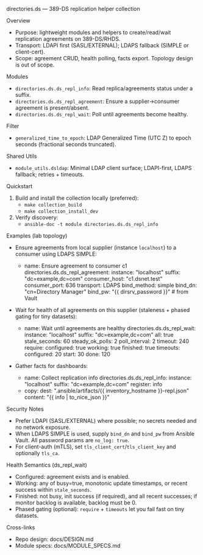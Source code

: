 directories.ds — 389-DS replication helper collection

Overview
- Purpose: lightweight modules and helpers to create/read/wait replication agreements on 389-DS/RHDS.
- Transport: LDAPI first (SASL/EXTERNAL); LDAPS fallback (SIMPLE or client-cert).
- Scope: agreement CRUD, health polling, facts export. Topology design is out of scope.

Modules
- `directories.ds.ds_repl_info`: Read replica/agreements status under a suffix.
- `directories.ds.ds_repl_agreement`: Ensure a supplier→consumer agreement is present/absent.
- `directories.ds.ds_repl_wait`: Poll until agreements become healthy.

Filter
- `generalized_time_to_epoch`: LDAP Generalized Time (UTC Z) to epoch seconds (fractional seconds truncated).

Shared Utils
- `module_utils.dsldap`: Minimal LDAP client surface; LDAPI-first, LDAPS fallback; retries + timeouts.

Quickstart
1) Build and install the collection locally (preferred):
   - `make collection_build`
   - `make collection_install_dev`
2) Verify discovery:
   - `ansible-doc -t module directories.ds.ds_repl_info`

Examples (lab topology)
- Ensure agreements from local supplier (instance `localhost`) to a consumer using LDAPS SIMPLE:

  - name: Ensure agreement to consumer c1
    directories.ds.ds_repl_agreement:
      instance: "localhost"
      suffix: "dc=example,dc=com"
      consumer_host: "c1.dsnet.test"
      consumer_port: 636
      transport: LDAPS
      bind_method: simple
      bind_dn: "cn=Directory Manager"
      bind_pw: "{{ dirsrv_password }}"   # from Vault

- Wait for health of all agreements on this supplier (staleness + phased gating for tiny datasets):

  - name: Wait until agreements are healthy
    directories.ds.ds_repl_wait:
      instance: "localhost"
      suffix: "dc=example,dc=com"
      all: true
      stale_seconds: 60
      steady_ok_polls: 2
      poll_interval: 2
      timeout: 240
      require:
        configured: true
        working: true
        finished: true
      timeouts:
        configured: 20
        start: 30
        done: 120

- Gather facts for dashboards:

  - name: Collect replication info
    directories.ds.ds_repl_info:
      instance: "localhost"
      suffix: "dc=example,dc=com"
    register: info
  - copy:
      dest: ".ansible/artifacts/{{ inventory_hostname }}-repl.json"
      content: "{{ info | to_nice_json }}"

Security Notes
- Prefer LDAPI (SASL/EXTERNAL) where possible; no secrets needed and no network exposure.
- When LDAPS SIMPLE is used, supply `bind_dn` and `bind_pw` from Ansible Vault. All password params are `no_log: true`.
- For client-auth (mTLS), set `tls_client_cert`/`tls_client_key` and optionally `tls_ca`.

Health Semantics (ds_repl_wait)
- Configured: agreement exists and is enabled.
- Working: any of busy=true, monotonic update timestamps, or recent success within `stale_seconds`.
- Finished: not busy, init success (if required), and all recent successes; if monitor backlog is available, backlog must be 0.
- Phased gating (optional): `require` + `timeouts` let you fail fast on tiny datasets.

Cross-links
- Repo design: docs/DESIGN.md
- Module specs: docs/MODULE_SPECS.md

